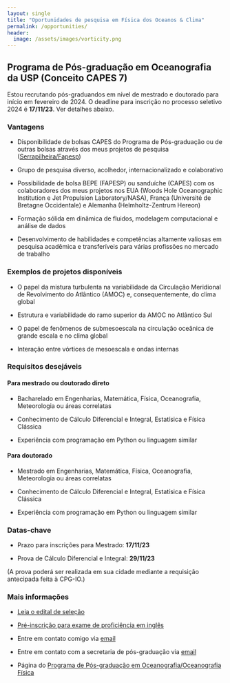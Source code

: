 ```yaml
---
layout: single
title: "Oportunidades de pesquisa em Física dos Oceanos & Clima"
permalink: /opportunities/
header:
  image: /assets/images/vorticity.png
---
```



## Programa de Pós-graduação em Oceanografia da USP (Conceito CAPES 7)

Estou recrutando pós-graduandos em nível de mestrado e doutorado para início em fevereiro de 2024. O deadline para inscrição no processo seletivo 2024 é **17/11/23**. Ver detalhes abaixo.

### Vantagens

- Disponibilidade de bolsas CAPES do Programa de Pós-graduação ou de outras bolsas através dos meus projetos de pesquisa ([Serrapilheira/Fapesp](https://serrapilheira.org/serrapilheira-apoiara-32-jovens-cientistas-com-r-22-milhoes-em-parceria-com-faps/))

- Grupo de pesquisa diverso, acolhedor, internacionalizado e colaborativo

- Possibilidade de bolsa BEPE (FAPESP) ou  sanduíche (CAPES) com os colaboradores dos meus projetos nos EUA (Woods Hole Oceanographic Institution e Jet Propulsion Laboratory/NASA), França (Université de Bretagne Occidentale) e Alemanha (Helmholtz-Zentrum Hereon)

- Formação sólida em dinâmica de fluidos, modelagem computacional e análise de dados

- Desenvolvimento de habilidades e competências altamente valiosas em pesquisa acadêmica e transferíveis para várias profissões no mercado de trabalho

### Exemplos de projetos disponíveis

- O papel da mistura turbulenta na variabilidade da Circulação Meridional de Revolvimento do Atlântico (AMOC) e, consequentemente, do clima global

- Estrutura e variabilidade do ramo superior da AMOC no Atlântico Sul

- O papel de fenômenos de submesoescala na circulação oceânica de grande escala e no clima global

- Interação entre vórtices de mesoescala e ondas internas

### Requisitos desejáveis

#### Para mestrado ou doutorado direto

- Bacharelado em Engenharias, Matemática, Física, Oceanografia, Meteorologia ou áreas correlatas

- Conhecimento de Cálculo Diferencial e Integral, Estatísica e  Física Clássica

- Experiência com programação em Python ou linguagem similar

#### Para doutorado

- Mestrado em Engenharias, Matemática, Física, Oceanografia, Meteorologia ou áreas correlatas

- Conhecimento de Cálculo Diferencial e Integral, Estatísica e  Física Clássica

- Experiência com programação em Python ou linguagem similar


### Datas-chave

- Prazo para inscrições para Mestrado: **17/11/23**

- Prova de Cálculo Diferencial e Integral: **29/11/23**

(A prova poderá ser realizada em sua cidade mediante a requisição antecipada feita à CPG-IO.)

### Mais informações

- [Leia o edital de seleção](https://www.io.usp.br/index.php/pos-graduacao/programa-de-pos-graduacao/edital-2024-mestrado.html)

- [Pré-inscrição para exame de proficiência em inglês](https://www.io.usp.br/index.php/pos-graduacao/programa-de-pos-graduacao/proficiencia-em-lingua-estrangeira.html)

- Entre em contato comigo via [email](mailto:cesar.rocha@usp.br)

- Entre em contato com a secretaria de pós-graduação via [email](cpg-io@usp.br)

- Página do [Programa de Pós-graduação em Oceanografia/Oceanografia Física]()




